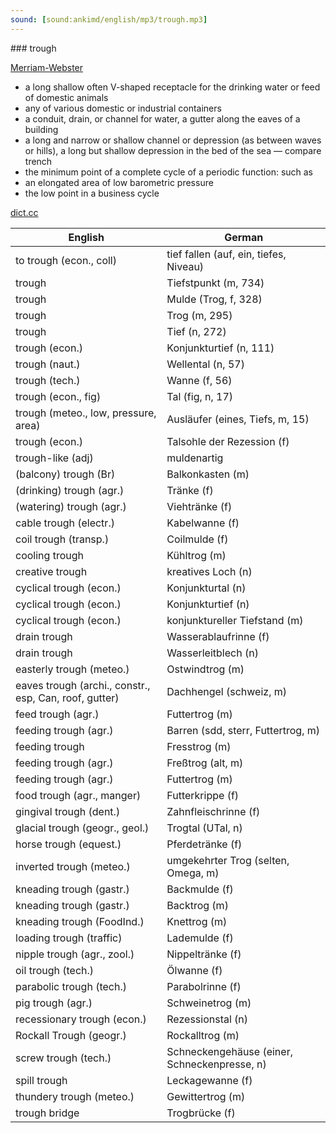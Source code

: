 ```yaml
---
sound: [sound:ankimd/english/mp3/trough.mp3]
---
```


\### trough

[Merriam-Webster](https://www.merriam-webster.com/dictionary/trough)

- a long shallow often V-shaped receptacle for the drinking water or feed of domestic animals
- any of various domestic or industrial containers
- a conduit, drain, or channel for water, a gutter along the eaves of a building
- a long and narrow or shallow channel or depression (as between waves or hills), a long but shallow depression in the bed of the sea — compare trench
- the minimum point of a complete cycle of a periodic function: such as
- an elongated area of low barometric pressure
- the low point in a business cycle

[dict.cc](https://www.dict.cc/trough)

| English        | German       |
| -------------- | ------------ |
| to trough (econ., coll) | tief fallen (auf, ein, tiefes, Niveau) |
| trough | Tiefstpunkt (m, 734) |
| trough | Mulde (Trog, f, 328) |
| trough | Trog (m, 295) |
| trough | Tief (n, 272) |
| trough (econ.) | Konjunkturtief (n, 111) |
| trough (naut.) | Wellental (n, 57) |
| trough (tech.) | Wanne (f, 56) |
| trough (econ., fig) | Tal (fig, n, 17) |
| trough (meteo., low, pressure, area) | Ausläufer (eines, Tiefs, m, 15) |
| trough (econ.) | Talsohle der Rezession (f) |
| trough-like (adj) | muldenartig |
| (balcony) trough (Br) | Balkonkasten (m) |
| (drinking) trough (agr.) | Tränke (f) |
| (watering) trough (agr.) | Viehtränke (f) |
| cable trough (electr.) | Kabelwanne (f) |
| coil trough (transp.) | Coilmulde (f) |
| cooling trough | Kühltrog (m) |
| creative trough | kreatives Loch (n) |
| cyclical trough (econ.) | Konjunkturtal (n) |
| cyclical trough (econ.) | Konjunkturtief (n) |
| cyclical trough (econ.) | konjunktureller Tiefstand (m) |
| drain trough | Wasserablaufrinne (f) |
| drain trough | Wasserleitblech (n) |
| easterly trough (meteo.) | Ostwindtrog (m) |
| eaves trough (archi., constr., esp, Can, roof, gutter) | Dachhengel (schweiz, m) |
| feed trough (agr.) | Futtertrog (m) |
| feeding trough (agr.) | Barren (sdd, sterr, Futtertrog, m) |
| feeding trough | Fresstrog (m) |
| feeding trough (agr.) | Freßtrog (alt, m) |
| feeding trough (agr.) | Futtertrog (m) |
| food trough (agr., manger) | Futterkrippe (f) |
| gingival trough (dent.) | Zahnfleischrinne (f) |
| glacial trough (geogr., geol.) | Trogtal (UTal, n) |
| horse trough (equest.) | Pferdetränke (f) |
| inverted trough (meteo.) | umgekehrter Trog (selten, Omega, m) |
| kneading trough (gastr.) | Backmulde (f) |
| kneading trough (gastr.) | Backtrog (m) |
| kneading trough (FoodInd.) | Knettrog (m) |
| loading trough (traffic) | Lademulde (f) |
| nipple trough (agr., zool.) | Nippeltränke (f) |
| oil trough (tech.) | Ölwanne (f) |
| parabolic trough (tech.) | Parabolrinne (f) |
| pig trough (agr.) | Schweinetrog (m) |
| recessionary trough (econ.) | Rezessionstal (n) |
| Rockall Trough (geogr.) | Rockalltrog (m) |
| screw trough (tech.) | Schneckengehäuse (einer, Schneckenpresse, n) |
| spill trough | Leckagewanne (f) |
| thundery trough (meteo.) | Gewittertrog (m) |
| trough bridge | Trogbrücke (f) |
